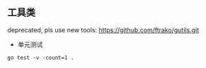 ## 工具类

deprecated, pls use new tools: https://github.com/ftrako/gutils.git

* 单元测试
````
go test -v -count=1 .
````